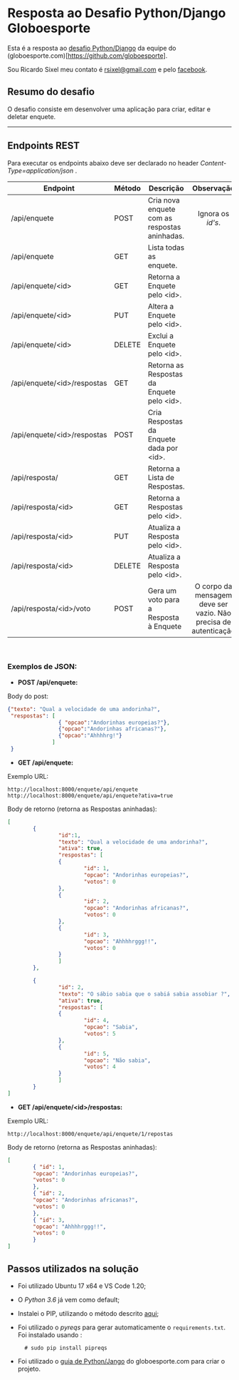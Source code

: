 # Resposta ao Desafio Python/Django Globoesporte

Esta é a resposta ao [desafio Python/Django](https://github.com/globoesporte/desafio-django) da equipe do (globoesporte.com)[https://github.com/globoesporte].

Sou Ricardo Sixel meu contato é rsixel@gmail.com e pelo [facebook](https://www.facebook.com/rsixel).

## Resumo do desafio

O desafio consiste em desenvolver uma aplicação para criar, editar e deletar enquete.

---

## Endpoints REST

Para executar os endpoints abaixo deve ser declarado no header *Content-Type=application/json* .

|Endpoint|Método|Descrição|Observação|
|--------|------|---------|:----------:|
|/api/enquete|POST|Cria nova enquete com as respostas aninhadas.| Ignora os *id's*.
|/api/enquete|GET|Lista todas as enquete. | |
|/api/enquete/\<id\>|GET|Retorna a Enquete pelo \<id\>. ||
|/api/enquete/\<id\>|PUT|Altera a Enquete pelo \<id\>. ||
|/api/enquete/\<id\>|DELETE|Exclui a Enquete pelo \<id\>. ||
|/api/enquete/\<id\>/respostas|GET|Retorna as Respostas da Enquete pelo \<id\>. ||
|/api/enquete/\<id\>/respostas|POST|Cria Respostas da Enquete dada por \<id\>. ||
|/api/resposta/|GET|Retorna a Lista de Respostas. | |
|/api/resposta/\<id\>|GET|Retorna a Respostas pelo \<id\>. | |
|/api/resposta/\<id\>|PUT|Atualiza a Resposta pelo \<id\>. | |
|/api/resposta/\<id\>|DELETE|Atualiza a Resposta pelo \<id\>. | |
|/api/resposta/\<id\>/voto|POST|Gera um voto para a Resposta à Enquete|O corpo da mensagem deve ser vazio. Não precisa de autenticação |
<br>

### Exemplos de JSON:


- __POST /api/enquete:__

Body do post:

```json
{"texto": "Qual a velocidade de uma andorinha?",
 "respostas": [
                { "opcao":"Andorinhas europeias?"},
                {"opcao":"Andorinhas africanas?"},
                {"opcao":"Ahhhhrg!"}  
              ]
 }

```

- __GET /api/enquete:__

Exemplo URL:

`http://localhost:8000/enquete/api/enquete`
`http://localhost:8000/enquete/api/enquete?ativa=true`


Body de retorno (retorna as Respostas aninhadas):

```json
[
        {       
                "id":1,
                "texto": "Qual a velocidade de uma andorinha?",
                "ativa": true,
                "respostas": [
                { 
                        "id": 1,
                        "opcao": "Andorinhas europeias?",
                        "votos": 0
                },    
                {       
                        "id": 2,
                        "opcao": "Andorinhas africanas?",
                        "votos": 0
                },
                { 
                        "id": 3,
                        "opcao": "Ahhhhrggg!!",
                        "votos": 0
                }
                ]
        },

        {
                "id": 2,
                "texto": "O sábio sabia que o sabiá sabia assobiar ?",
                "ativa": true,
                "respostas": [
                {
                        "id": 4,
                        "opcao": "Sabia",
                        "votos": 5
                },
                {
                        "id": 5,
                        "opcao": "Não sabia",
                        "votos": 4
                }
                ]
        }
]
```


- __GET /api/enquete/\<id\>/respostas:__


Exemplo URL:

`http://localhost:8000/enquete/api/enquete/1/repostas`

Body de retorno (retorna as Respostas aninhadas):

```json
[
        { "id": 1,
        "opcao": "Andorinhas europeias?",
        "votos": 0
        },    
        { "id": 2,
        "opcao": "Andorinhas africanas?",
        "votos": 0
        },
        { "id": 3,
        "opcao": "Ahhhhrggg!!",
        "votos": 0
        }
]
```

## Passos utilizados na solução

- Foi utilizado Ubuntu 17 x64  e VS Code 1.20;
- O *Python 3.6* já vem como default;
- Instalei o PIP, utilizando o método descrito [aqui](https://askubuntu.com/questions/967886/unable-to-install-python-pip-in-ubuntu-17-10;);
- Foi utilizado o *pyreqs* para gerar automaticamente o `requirements.txt`. Foi instalado usando :

        # sudo pip install pipreqs
- Foi utilizado o [guia de Python/Jango](https://globoesporte.gitbooks.io/python-e-django-basico/content/content/posts/primeira-aplicacao-em-django.html) do globoesporte.com para criar o projeto.
